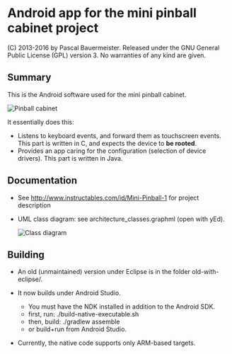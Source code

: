 Android app for the mini pinball cabinet project
================================================

(C) 2013-2016 by Pascal Bauermeister.
Released under the GNU General Public License (GPL) version 3.
No warranties of any kind are given.

Summary
-------

This is the Android software used for the mini pinball cabinet.


![Pinball cabinet](https://content.instructables.com/FQB/AM1A/HFSHUX0K/FQBAM1AHFSHUX0K.jpg?auto=webp&frame=1&width=512&height=512&fit=bounds&md=85bc3572c570912c584acf67b0cd3c17 "Pinball cabinet")

It essentially does this:
 * Listens to keyboard events, and forward them as touchscreen events. This part is written in C, and expects the device to **be rooted**.
 * Provides an app caring for the configuration (selection of device drivers). This part is written in Java.

Documentation
-------------

* See http://www.instructables.com/id/Mini-Pinball-1 for project
  description

* UML class diagram: see architecture_classes.graphml (open with yEd).

  ![Class diagram](https://content.instructables.com/F7N/55VS/HFSH5560/F7N55VSHFSH5560.png?auto=webp&frame=1&width=800&height=800&fit=bounds&md=285048f50656395df82e17408e55fcde "Class diagram")

Building
--------

* An old (unmaintained) version under Eclipse is in the folder old-with-eclipse/.

* It now builds under Android Studio.
  - You must have the NDK installed in addition to the Android SDK.
  - first, run: ./build-native-executable.sh
  - then, build: ./gradlew assemble
  - or build+run from Android Studio.

* Currently, the native code supports only ARM-based targets.

